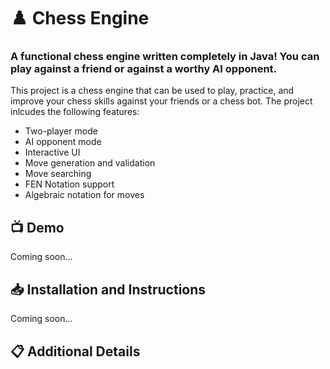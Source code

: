 # :chess_pawn: Chess Engine

### A functional chess engine written completely in Java! You can play against a friend or against a worthy AI opponent.

This project is a chess engine that can be used to play, practice, and improve your chess skills against your friends or a chess bot. The project inlcudes the following features:

* Two-player mode
* AI opponent mode
* Interactive UI
* Move generation and validation
* Move searching
* FEN Notation support
* Algebraic notation for moves

## :tv: Demo 

Coming soon...

## :inbox_tray: Installation and Instructions

Coming soon...

## :clipboard: Additional Details
